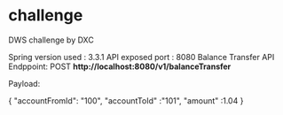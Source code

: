 # challenge
DWS challenge by DXC

Spring version used : 3.3.1
API exposed port : 8080
Balance Transfer API Endppoint:
POST **http://localhost:8080/v1/balanceTransfer**

Payload:

{
  "accountFromId": "100",
  "accountToId" :"101",
  "amount" :1.04
}
